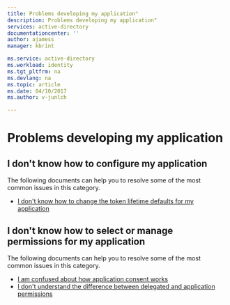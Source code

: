 ```yaml
---
title: Problems developing my application"
description: Problems developing my application"
services: active-directory
documentationcenter: ''
author: ajamess
manager: kbrint

ms.service: active-directory
ms.workload: identity
ms.tgt_pltfrm: na
ms.devlang: na
ms.topic: article
ms.date: 04/10/2017
ms.author: v-junlch

---
```


# Problems developing my application


## I don't know how to configure my application
  The following documents can help you to resolve some of the most common issues in this category.

  - [I don't know how to change the token lifetime defaults for my application](https://docs.microsoft.com/azure/active-directory/application-dev-registration-config-change-token-lifetime-how-to/?/?WT.mc_id=DMC_AAD_Develop_Apps_Troubleshooting_Nav)

## I don't know how to select or manage permissions for my application
  The following documents can help you to resolve some of the most common issues in this category.

  - [I am confused about how application consent works](https://docs.microsoft.com/azure/active-directory/application-dev-consent-framework/?/?WT.mc_id=DMC_AAD_Develop_Apps_Troubleshooting_Nav)
  - [I don't understand the difference between delegated and application permissions](https://docs.microsoft.com/azure/active-directory/application-dev-delegated-and-app-perms/?/?WT.mc_id=DMC_AAD_Develop_Apps_Troubleshooting_Nav)
